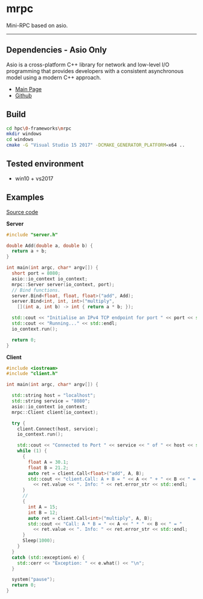 # mrpc

Mini-RPC based on asio.

---

## Dependencies - Asio Only

Asio is a cross-platform C++ library for network and low-level I/O programming that provides developers with a consistent asynchronous model using a modern C++ approach.
* [Main Page](https://think-async.com/Asio/)
* [Github](https://github.com/chriskohlhoff/asio)

## Build

```bash
cd hpc\0-frameworks\mrpc
mkdir windows
cd windows
cmake -G "Visual Studio 15 2017" -DCMAKE_GENERATOR_PLATFORM=x64 ..
```

## Tested environment

* win10 + vs2017

## Examples
[Source code](https://github.com/cjmcv/hpc/tree/master/0-frameworks/mrpc/example)  

**Server** 
```cpp
#include "server.h"

double Add(double a, double b) {
  return a + b;
}

int main(int argc, char* argv[]) {
  short port = 8080;
  asio::io_context io_context;
  mrpc::Server server(io_context, port);
  // Bind functions.
  server.Bind<float, float, float>("add", Add);
  server.Bind<int, int, int>("multiply",
    [](int a, int b) -> int { return a * b; });

  std::cout << "Initialise an IPv4 TCP endpoint for port " << port << std::endl;
  std::cout << "Running..." << std::endl;
  io_context.run();

  return 0;
}
```

**Client** 
```cpp
#include <iostream>
#include "client.h"

int main(int argc, char* argv[]) {

  std::string host = "localhost";
  std::string service = "8080";
  asio::io_context io_context;
  mrpc::Client client(io_context);

  try {
    client.Connect(host, service);
    io_context.run();

    std::cout << "Connected to Port " << service << " of " << host << std::endl;
    while (1) {
      {
        float A = 30.1;
        float B = 21.2;
        auto ret = client.Call<float>("add", A, B);
        std::cout << "client.Call: A + B = " << A << " + " << B << " = " 
          << ret.value << ". Info: " << ret.error_str << std::endl;
      }
      //
      {
        int A = 15;
        int B = 12;
        auto ret = client.Call<int>("multiply", A, B);
        std::cout << "Call: A * B = " << A << " * " << B << " = " 
          << ret.value << ". Info: " << ret.error_str << std::endl;
      }
      Sleep(1000);
    }
  }
  catch (std::exception& e) {
    std::cerr << "Exception: " << e.what() << "\n";
  }

  system("pause");
  return 0;
}
```